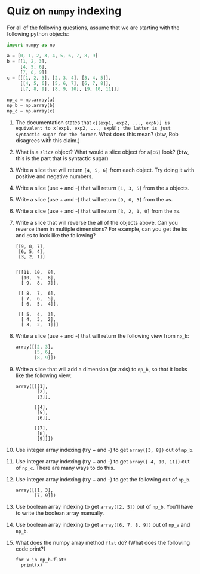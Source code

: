 # Quiz on `numpy` indexing

For all of the following questions, assume that we are starting with the
following python objects:

```python
import numpy as np

a = [0, 1, 2, 3, 4, 5, 6, 7, 8, 9]
b = [[1, 2, 3],
     [4, 5, 6],
     [7, 8, 9]]
c = [[[1, 2, 3], [2, 3, 4], [3, 4, 5]],
     [[4, 5, 6], [5, 6, 7], [6, 7, 8]],
     [[7, 8, 9], [8, 9, 10], [9, 10, 11]]]

np_a = np.array(a)
np_b = np.array(b)
np_c = np.array(c)
```

1. The documentation states that `x[(exp1, exp2, ..., expN)] is equivalent to x[exp1, exp2, ..., expN]; the latter is just syntactic sugar for the former`. What does this mean? (btw, Rob disagrees with this claim.)

1. What is a `slice` object? What would a slice object for `a[:6]` look? (btw, this is the part that is syntactic sugar)

1. Write a slice that will return `[4, 5, 6]` from each object. Try doing it with positive and negative numbers.

1. Write a slice (use + and -) that will return `[1, 3, 5]` from the `a` objects. 

1. Write a slice (use + and -) that will return `[9, 6, 3]` from the `a`s.

1. Write a slice (use + and -) that will return `[3, 2, 1, 0]` from the `a`s.

1. Write a slice that will reverse the all of the objects above. Can you reverse them in multiple dimensions? For example, can you get the `b`s and `c`s to look like the following?

    ```
    [[9, 8, 7],
     [6, 5, 4],
     [3, 2, 1]]
    
    
    [[[11, 10,  9],
      [10,  9,  8],
      [ 9,  8,  7]],
    
     [[ 8,  7,  6],
      [ 7,  6,  5],
      [ 6,  5,  4]],
    
     [[ 5,  4,  3],
      [ 4,  3,  2],
      [ 3,  2,  1]]]
    ```

1. Write a slice (use + and -) that will return the following view from `np_b`:

    ```python
    array([[2, 3],
           [5, 6],
           [8, 9]])
    ```

1. Write a slice that will add a dimension (or axis) to `np_b`, so that it looks like the following view:

    ```
    array([[[1],
            [2],
            [3]],
    
           [[4],
            [5],
            [6]],
    
           [[7],
            [8],
            [9]]])
    ```

1. Use integer array indexing (try + and -) to get `array([3, 8])` out of `np_b`.

1. Use integer array indexing (try + and -) to get `array([ 4, 10, 11])` out of `np_c`. There are many ways to do this.

1. Use integer array indexing (try + and -) to get the following out of `np_b`.

    ```
    array([[1, 3],
           [7, 9]])
    ```

1. Use boolean array indexing to get `array([2, 5])` out of `np_b`. You'll have to write the boolean array manually.

1. Use boolean array indexing to get `array([6, 7, 8, 9])` out of `np_a` and `np_b`.

1. What does the numpy array method `flat` do? (What does the following code print?)

    ```
    for x in np_b.flat:
      print(x)
    ```
